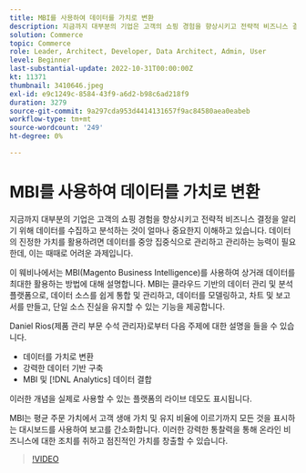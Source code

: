 ```yaml
---
title: MBI를 사용하여 데이터를 가치로 변환
description: 지금까지 대부분의 기업은 고객의 쇼핑 경험을 향상시키고 전략적 비즈니스 결정을 알리기 위해 데이터를 수집하고 분석하는 것이 얼마나 중요한지 이해하고 있습니다. 데이터의 진정한 가치를 활용하려면 데이터를 중앙 집중식으로 관리하고 관리하는 능력이 필요한데, 이는 때때로 어려운 과제입니다.
solution: Commerce
topic: Commerce
role: Leader, Architect, Developer, Data Architect, Admin, User
level: Beginner
last-substantial-update: 2022-10-31T00:00:00Z
kt: 11371
thumbnail: 3410646.jpeg
exl-id: e9c1249c-8584-43f9-a6d2-b98c6ad218f9
duration: 3279
source-git-commit: 9a297cda953d4414131657f9ac84580aea0eabeb
workflow-type: tm+mt
source-wordcount: '249'
ht-degree: 0%

---
```


# MBI를 사용하여 데이터를 가치로 변환

지금까지 대부분의 기업은 고객의 쇼핑 경험을 향상시키고 전략적 비즈니스 결정을 알리기 위해 데이터를 수집하고 분석하는 것이 얼마나 중요한지 이해하고 있습니다. 데이터의 진정한 가치를 활용하려면 데이터를 중앙 집중식으로 관리하고 관리하는 능력이 필요한데, 이는 때때로 어려운 과제입니다.

이 웨비나에서는 MBI(Magento Business Intelligence)를 사용하여 상거래 데이터를 최대한 활용하는 방법에 대해 설명합니다. MBI는 클라우드 기반의 데이터 관리 및 분석 플랫폼으로, 데이터 소스를 쉽게 통합 및 관리하고, 데이터를 모델링하고, 차트 및 보고서를 만들고, 단일 소스 진실을 유지할 수 있는 기능을 제공합니다.

Daniel Rios(제품 관리 부문 수석 관리자)로부터 다음 주제에 대한 설명을 들을 수 있습니다.

* 데이터를 가치로 변환
* 강력한 데이터 기반 구축
* MBI 및 [!DNL Analytics] 데이터 결합

이러한 개념을 실제로 사용할 수 있는 플랫폼의 라이브 데모도 표시됩니다.

MBI는 평균 주문 가치에서 고객 생애 가치 및 유지 비율에 이르기까지 모든 것을 표시하는 대시보드를 사용하여 보고를 간소화합니다. 이러한 강력한 통찰력을 통해 온라인 비즈니스에 대한 조치를 취하고 점진적인 가치를 창출할 수 있습니다.

>[!VIDEO](https://video.tv.adobe.com/v/3410646/?quality=12&learn=on)
